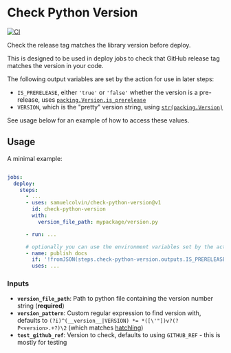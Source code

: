 # Check Python Version

[![CI](https://github.com/samuelcolvin/check-python-version/actions/workflows/ci.yml/badge.svg?branch=main)](https://github.com/samuelcolvin/check-python-version/actions/workflows/ci.yml)

Check the release tag matches the library version before deploy.

This is designed to be used in deploy jobs to check that GitHub release tag matches the version in your code.

The following output variables are set by the action for use in later steps:
* `IS_PRERELEASE`, either `'true'` or `'false'` whether the version is a pre-release, 
  uses [`packing.Version.is_prerelease`](https://packaging.pypa.io/en/latest/version.html#usage)
* `VERSION`, which is the "pretty" version string, 
  using [`str(packing.Version)`](https://packaging.pypa.io/en/latest/version.html#usage)

See usage below for an example of how to access these values.

## Usage

A minimal example:

```yaml

jobs:
  deploy:
    steps:
      - ...
      - uses: samuelcolvin/check-python-version@v1
        id: check-python-version
        with:
          version_file_path: mypackage/version.py

      - run: ...

      # optionally you can use the environment variables set by the action later
      - name: publish docs
        if: '!fromJSON(steps.check-python-version.outputs.IS_PRERELEASE)'
        uses: ...
```

### Inputs

* **`version_file_path`**: Path to python file containing the version number string (**required**)
* **`version_pattern`**: Custom regular expression to find version with,
  defaults to `(?i)^(__version__|VERSION) *= *([\'"])v?(?P<version>.+?)\2` 
  (which matches [hatchling](https://hatch.pypa.io/latest/plugins/build-hook/version/))
* **`test_github_ref`**: Version to check, defaults to using `GITHUB_REF` - this is mostly for testing
